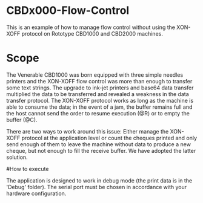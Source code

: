 # CBDx000-Flow-Control

This is an example of how to manage flow control without using the XON-XOFF protocol on Rototype CBD1000 and CBD2000 machines.

# Scope

The Venerable CBD1000 was born equipped with three simple needles printers and the XON-XOFF flow control was more than enough to transfer some text strings. 
The upgrade to ink-jet printers and base64 data transfer multiplied the data to be transferred and revealed a weakness in the data transfer protocol.
The XON-XOFF protocol works as long as the machine is able to consume the data; in the event of a jam, the buffer remains full and the host cannot send the order to resume execution (@R) or to empty the buffer (@C).

There are two ways to work around this issue: Either manage the XON-XOFF protocol at the application level or count the cheques printed and only send enough of them to leave the machine without data to produce a new cheque, but not enough to fill the receive buffer.
We have adopted the latter solution.

#How to execute

The application is designed to work in debug mode (the print data is in the 'Debug' folder). The serial port must be chosen in accordance with your hardware configuration. 


